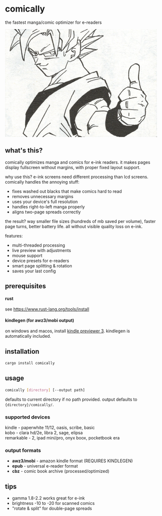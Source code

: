 # comically

the fastest manga/comic optimizer for e-readers

![comically splash screen](assets/goku-splash-original.jpg)

## what's this?

comically optimizes manga and comics for e-ink readers. it makes pages display fullscreen without margins, with proper fixed layout support.

why use this? e-ink screens need different processing than lcd screens. comically handles the annoying stuff:
- fixes washed out blacks that make comics hard to read
- removes unnecessary margins 
- uses your device's full resolution
- handles right-to-left manga properly
- aligns two-page spreads correctly

the result? way smaller file sizes (hundreds of mb saved per volume), faster page turns, better battery life. all without visible quality loss on e-ink. 

features:
- multi-threaded processing
- live preview with adjustments
- mouse support
- device presets for e-readers
- smart page splitting & rotation
- saves your last config

## prerequisites

#### rust
see https://www.rust-lang.org/tools/install

#### kindlegen (for awz3/mobi output)
on windows and macos, install [kindle previewer 3](https://www.amazon.com/Kindle-Previewer/b?ie=UTF8&node=21381691011). kindlegen is automatically included.

## installation

```bash
cargo install comically
```

## usage

```bash
comically [directory] [--output path]
```

defaults to current directory if no path provided. output defaults to `{directory}/comically/`.

### supported devices

kindle - paperwhite 11/12, oasis, scribe, basic  
kobo - clara hd/2e, libra 2, sage, elipsa  
remarkable - 2, ipad mini/pro, onyx boox, pocketbook era

### output formats

- **awz3/mobi** - amazon kindle format (REQUIRES KINDLEGEN)
- **epub** - universal e-reader format
- **cbz** - comic book archive (processed/optimized)

## tips

- gamma 1.8-2.2 works great for e-ink
- brightness -10 to -20 for scanned comics
- \"rotate & split\" for double-page spreads
